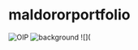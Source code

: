 # maldororportfolio
![OIP](https://github.com/totoro65/maldororportfolio/blob/main/OIP.jfif?raw=true)
![background](https://github.com/totoro65/maldororportfolio/blob/main/background.png?raw=true)
![](
